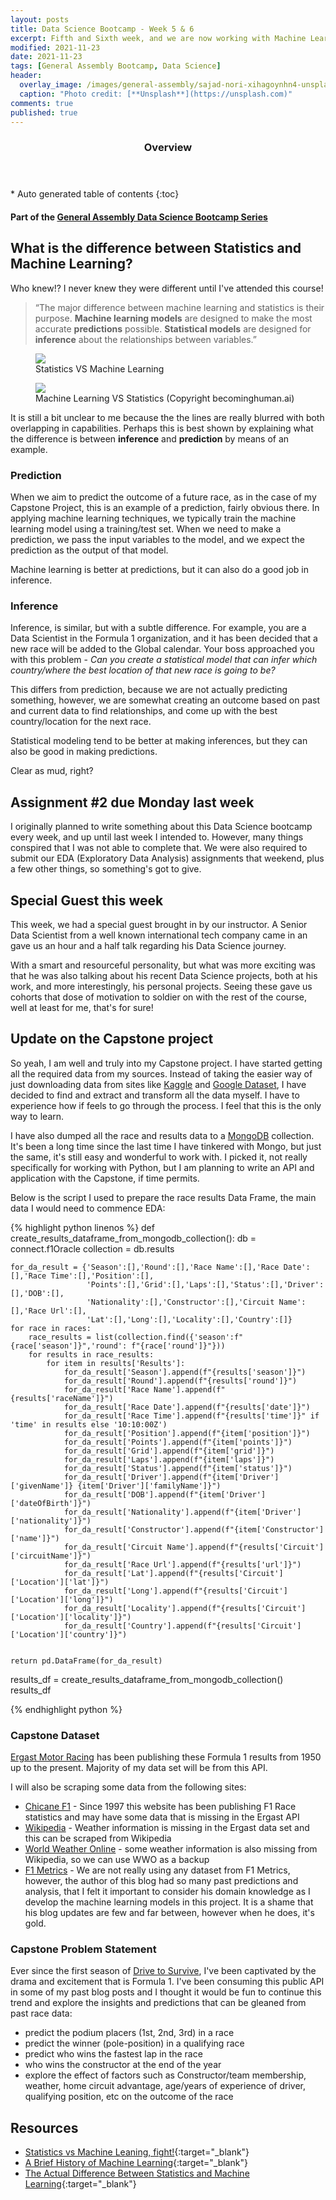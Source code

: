 ```yaml
---
layout: posts
title: Data Science Bootcamp - Week 5 & 6
excerpt: Fifth and Sixth week, and we are now working with Machine Learning algorithms and a Capstone Project update
modified: 2021-11-23
date: 2021-11-23
tags: [General Assembly Bootcamp, Data Science]
header: 
  overlay_image: /images/general-assembly/sajad-nori-xihagoynhn4-unsplash.jpg
  caption: "Photo credit: [**Unsplash**](https://unsplash.com)"
comments: true
published: true
---
```

<section id="table-of-contents">
  <header>
    <h3>Overview</h3>
  </header>
  <div id="drawer" markdown="1">
  *  Auto generated table of contents
  {:toc}
  </div>
</section>

#### Part of the [General Assembly Data Science Bootcamp Series](../tags/#general-assembly-bootcamp)

## What is the difference between Statistics and Machine Learning?

Who knew!? I never knew they were different until I've attended this course!

> “The major difference between machine learning and statistics is their purpose. **Machine learning models** are designed to make the most accurate **predictions** possible. **Statistical models** are designed for **inference** about the relationships between variables.”

<figure>
	<a href="https://en.wikipedia.org/wiki/Statistics">
    <img src="../images/general-assembly/seaborn-sample-pairplot.png">
  </a>
  <figcaption>Statistics VS Machine Learning</figcaption>
</figure>


<figure>
	<a href="https://becominghuman.ai/an-introduction-to-machine-learning-33a1b5d3a560">
    <img src="../images/general-assembly/machine-learning.png">
  </a>
  <figcaption>Machine Learning VS Statistics (Copyright becominghuman.ai)</figcaption>
</figure>


It is still a bit unclear to me because the the lines are really blurred with both overlapping in capabilities. Perhaps this is best shown by explaining what the difference is between **inference** and **prediction** by means of an example. 

### Prediction

When we aim to predict the outcome of a future race, as in the case of my Capstone Project, this is an example of a prediction, fairly obvious there. In applying machine learning techniques, we typically train the machine learning model using a training/test set. When we need to make a prediction, we pass the input variables to the model, and we expect the prediction as the output of that model.

Machine learning is better at predictions, but it can also do a good job in inference. 

### Inference

Inference, is similar, but with a subtle difference. For example, you are a Data Scientist in the Formula 1 organization, and it has been decided that a new race will be added to the Global calendar. Your boss approached you with this problem - *Can you create a statistical model that can infer which country/where the best location of that new race is going to be?*

This differs from prediction, because we are not actually predicting something, however, we are somewhat creating an outcome based on past and current data to find relationships, and come up with the best country/location for the next race. 

Statistical modeling tend to be better at making inferences, but they can also be good in making predictions.

Clear as mud, right? 

## Assignment #2 due Monday last week

I originally planned to write something about this Data Science bootcamp every week, and up until last week I intended to. However, many things conspired that I was not able to complete that. We were also required to submit our EDA (Exploratory Data Analysis) assignments that weekend, plus a few other things, so something's got to give. 

## Special Guest this week

This week, we had a special guest brought in by our instructor. A Senior Data Scientist from a well known international tech company came in an gave us an hour and a half talk regarding his Data Science journey.

With a smart and resourceful personality, but what was more exciting was that he was also talking about his recent Data Science projects, both at his work, and more interestingly, his personal projects. Seeing these gave us cohorts that dose of motivation to soldier on with the rest of the course, well at least for me, that's for sure! 

## Update on the Capstone project
 
 So yeah, I am well and truly into my Capstone project. I have started getting all the required data from my sources. Instead of taking the easier way of just downloading data from sites like [Kaggle](https://www.kaggle.com/) and [Google Dataset](https://datasetsearch.research.google.com/), I have decided to find and extract and transform all the data myself. I have to experience how if feels to go through the process. I feel that this is the only way to learn. 

 I have also dumped all the race and results data to a [MongoDB](https://www.mongodb.com/) collection. It's been a long time since the last time I have tinkered with Mongo, but just the same, it's still easy and wonderful to work with. I picked it, not really specifically for working with Python, but I am planning to write an API and application with the Capstone, if time permits. 

 Below is the script I used to prepare the race results Data Frame, the main data I would need to commence EDA:

{% highlight python linenos %}
def create_results_dataframe_from_mongodb_collection():
    db = connect.f1Oracle
    collection = db.results

    for_da_result = {'Season':[],'Round':[],'Race Name':[],'Race Date':[],'Race Time':[],'Position':[],
                     'Points':[],'Grid':[],'Laps':[],'Status':[],'Driver':[],'DOB':[],
                     'Nationality':[],'Constructor':[],'Circuit Name':[],'Race Url':[],
                     'Lat':[],'Long':[],'Locality':[],'Country':[]}
    for race in races:
        race_results = list(collection.find({'season':f"{race['season']}",'round': f"{race['round']}"}))
        for results in race_results:
            for item in results['Results']:
                for_da_result['Season'].append(f"{results['season']}")
                for_da_result['Round'].append(f"{results['round']}")
                for_da_result['Race Name'].append(f"{results['raceName']}")
                for_da_result['Race Date'].append(f"{results['date']}")
                for_da_result['Race Time'].append(f"{results['time']}" if 'time' in results else '10:10:00Z')
                for_da_result['Position'].append(f"{item['position']}")
                for_da_result['Points'].append(f"{item['points']}")
                for_da_result['Grid'].append(f"{item['grid']}")
                for_da_result['Laps'].append(f"{item['laps']}")
                for_da_result['Status'].append(f"{item['status']}")
                for_da_result['Driver'].append(f"{item['Driver']['givenName']} {item['Driver']['familyName']}")
                for_da_result['DOB'].append(f"{item['Driver']['dateOfBirth']}")
                for_da_result['Nationality'].append(f"{item['Driver']['nationality']}")
                for_da_result['Constructor'].append(f"{item['Constructor']['name']}")
                for_da_result['Circuit Name'].append(f"{results['Circuit']['circuitName']}")
                for_da_result['Race Url'].append(f"{results['url']}")
                for_da_result['Lat'].append(f"{results['Circuit']['Location']['lat']}")
                for_da_result['Long'].append(f"{results['Circuit']['Location']['long']}")
                for_da_result['Locality'].append(f"{results['Circuit']['Location']['locality']}")
                for_da_result['Country'].append(f"{results['Circuit']['Location']['country']}")


    return pd.DataFrame(for_da_result)

results_df = create_results_dataframe_from_mongodb_collection()
results_df

{% endhighlight python %}

### Capstone Dataset

[Ergast Motor Racing](http://ergast.com/mrd/) has been publishing these Formula 1 results from 1950 up to the present. Majority of my data set will be from this API. 

I will also be scraping some data from the following sites:
- [Chicane F1](https://chicanef1.com/) - Since 1997 this website has been publishing F1 Race statistics and may have some data that is missing in the Ergast API
- [Wikipedia](https://en.wikipedia.org/) - Weather information is missing in the Ergast data set and this can be scraped from Wikipedia
- [World Weather Online](https://www.worldweatheronline.com/) - some weather information is also missing from Wikipedia, so we can use WWO as a backup
- [F1 Metrics](https://f1metrics.wordpress.com/) - We are not really using any dataset from F1 Metrics, however, the author of this blog had so many past predictions and analysis, that I felt it important to consider his domain knowledge as I develop the machine learning models in this project. It is a shame that his blog updates are few and far between, however when he does, it's gold. 

### Capstone Problem Statement

Ever since the first season of [Drive to Survive](https://en.wikipedia.org/wiki/Formula_1:_Drive_to_Survive), I've been captivated by the drama and excitement that is Formula 1. I've been consuming this public API in some of my past blog posts and I thought it would be fun to continue this trend and explore the insights and predictions that can be gleaned from past race data:

- predict the podium placers (1st, 2nd, 3rd) in a race
- predict the winner (pole-position) in a qualifying race
- predict who wins the fastest lap in the race
- who wins the constructor at the end of the year
- explore the effect of factors such as Constructor/team membership, weather, home circuit advantage, age/years of experience of driver, qualifying position, etc on the outcome of the race

## Resources
- [Statistics vs Machine Leaning, fight!](http://brenocon.com/blog/2008/12/statistics-vs-machine-learning-fight/){:target="_blank"}
- [A Brief History of Machine Learning](https://www.dataversity.net/a-brief-history-of-machine-learning/#){:target="_blank"}
- [The Actual Difference Between Statistics and Machine Learning](https://towardsdatascience.com/the-actual-difference-between-statistics-and-machine-learning-64b49f07ea3){:target="_blank"}
